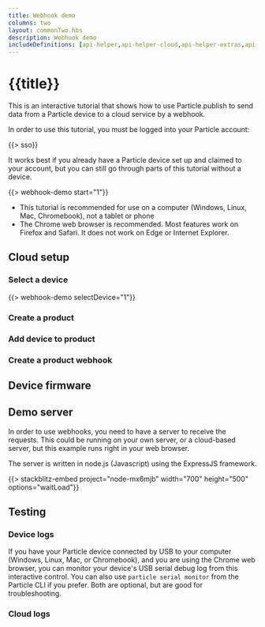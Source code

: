 ```yaml
---
title: Webhook demo
columns: two
layout: commonTwo.hbs
description: Webhook demo
includeDefinitions: [api-helper,api-helper-cloud,api-helper-extras,api-helper-projects,stackblitz,webhook-demo,zip]
---
```


# {{title}}

This is an interactive tutorial that shows how to use Particle.publish to send data from a Particle device to a cloud service by a webhook.

In order to use this tutorial, you must be logged into your Particle account:

{{> sso}}

It works best if you already have a Particle device set up and claimed to your account, but you can still go through parts of this tutorial without a device.

{{> webhook-demo start="1"}}

- This tutorial is recommended for use on a computer (Windows, Linux, Mac, Chromebook), not a tablet or phone
- The Chrome web browser is recommended. Most features work on Firefox and Safari. It does not work on Edge or Internet Explorer.

## Cloud setup

### Select a device

{{> webhook-demo selectDevice="1"}}


### Create a product


### Add device to product



### Create a product webhook


## Device firmware


## Demo server

In order to use webhooks, you need to have a server to receive the requests. This could be running on your own server, or a cloud-based server, but this example runs right in your web browser.

The server is written in node.js (Javascript) using the ExpressJS framework. 

{{> stackblitz-embed project="node-mx6mjb" width="700" height="500" options="waitLoad"}}

## Testing

### Device logs

If you have your Particle device connected by USB to your computer (Windows, Linux, Mac, or Chromebook), and you are using the Chrome web browser, you can monitor your device's USB serial debug log from this interactive control. You can also use `particle serial monitor` from the Particle CLI if you prefer. Both are optional, but are good for troubleshooting.


### Cloud logs


